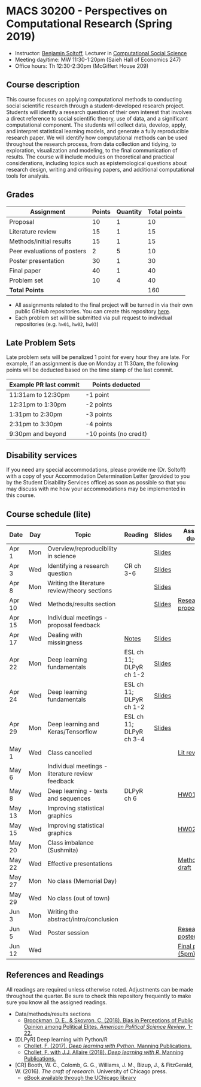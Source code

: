 # MACS 30200 - Perspectives on Computational Research (Spring 2019)

* Instructor: [Benjamin Soltoff](http://www.bensoltoff.com), Lecturer in [Computational Social Science](http://macss.uchicago.edu)
* Meeting day/time: MW 11:30-1:20pm (Saieh Hall of Economics 247)
* Office hours: Th 12:30-2:30pm (McGiffert House 209)

## Course description

This course focuses on applying computational methods to conducting social scientific research through a student-developed research project. Students will identify a research question of their own interest that involves a direct reference to social scientific theory, use of data, and a significant computational component. The students will collect data, develop, apply, and interpret statistical learning models, and generate a fully reproducible research paper. We will identify how computational methods can be used throughout the research process, from data collection and tidying, to exploration, visualization and modeling, to the final communication of results. The course will include modules on theoretical and practical considerations, including topics such as epistemological questions about research design, writing and critiquing papers, and additional computational tools for analysis.

## Grades

|     Assignment              | Points | Quantity | Total points |
|-----------------------------|--------|----------|--------------|
| Proposal                    |    10  |      1   |        10    |
| Literature review           |    15  |      1   |        15    |
| Methods/initial results     |    15  |      1   |        15    |
| Peer evaluations of posters |     2  |      5   |        10    |
| Poster presentation         |    30  |      1   |        30    |
| Final paper                 |    40  |      1   |        40    |
| Problem set                 |    10  |      4   |        40    |
| **Total Points**            |        |          |       160    |

* All assignments related to the final project will be turned in via their own public GitHub repositories. You can create this repository [here](https://classroom.github.com/a/QnC7JReS).
* Each problem set will be submitted via pull request to individual repositories (e.g. `hw01`, `hw02`, `hw03`)

## Late Problem Sets

Late problem sets will be penalized 1 point for every hour they are late. For example, if an assignment is due on Monday at 11:30am, the following points will be deducted based on the time stamp of the last commit.

| Example PR last commit | Points deducted |
| ---------------------- | --------------- |
| 11:31am to 12:30pm     | -1 point       |
| 12:31pm to 1:30pm       | -2 points       |
| 1:31pm to 2:30pm       | -3 points       |
| 2:31pm to 3:30pm       | -4 points       |
| 9:30pm and beyond      | -10 points (no credit) |

## Disability services

If you need any special accommodations, please provide me (Dr. Soltoff) with a copy of your Accommodation Determination Letter (provided to you by the Student Disability Services office) as soon as possible so that you may discuss with me how your accommodations may be implemented in this course.

## Course schedule (lite)

| Date | Day | Topic | Reading | Slides | Assignment due dates |
|--------|-----|--------------------------------------------------|-------------------------------------------------------|------------------------------------------------------------------------|---------------------------------------------------------|
| Apr 1 | Mon | Overview/reproducibility in science |  | [Slides](https://model.uchicago.edu/slides/intro-reproducibility.html) |  |
| Apr 3 | Wed | Identifying a research question | CR ch 3-6 | [Slides](https://model.uchicago.edu/slides/identify-a-question.html) |  |
| Apr 8 | Mon | Writing the literature review/theory sections |  | [Slides](https://model.uchicago.edu/slides/theory-section.html) |  |
| Apr 10 | Wed | Methods/results section |  | [Slides](https://model.uchicago.edu/slides/data-methods-results.html) | [Research proposal](assignments/project-proposal.md) |
| Apr 15 | Mon | Individual meetings - proposal feedback |  |  |  |
| Apr 17 | Wed | Dealing with missingness | [Notes](https://model.uchicago.edu/notes/imputation/) | [Slides](https://model.uchicago.edu/slides/imputation.html) |  |
| Apr 22 | Mon | Deep learning fundamentals | ESL ch 11; DLPyR ch 1-2 | [Slides](https://model.uchicago.edu/slides/what-is-deep-learning.html) |  |
| Apr 24 | Wed | Deep learning fundamentals | ESL ch 11; DLPyR ch 1-2 | [Slides](https://model.uchicago.edu/slides/what-is-deep-learning.html) |  |
| Apr 29 | Mon | Deep learning and Keras/Tensorflow | ESL ch 11; DLPyR ch 3-4 | [Slides](https://model.uchicago.edu/slides/building-blocks.html) |  |
| May 1 | Wed | Class cancelled |  |  | [Lit review draft](assignments/lit-review.md) |
| May 6 | Mon | Individual meetings - literature review feedback |  |  |  |
| May 8 | Wed | Deep learning - texts and sequences | DLPyR ch 6 |  | [HW01](assignments/hw01.md) |
| May 13 | Mon | Improving statistical graphics |  |  |  |
| May 15 | Wed | Improving statistical graphics |  |  | [HW02](assignments/hw02.md) |
| May 20 | Mon | Class imbalance (Sushmita) |  |  |  |
| May 22 | Wed | Effective presentations |  |  | [Methods/results draft](assignments/methods-results.md) |
| May 27 | Mon | No class (Memorial Day) |  |  |  |
| May 29 | Wed | No class (out of town) |  |  |  |
| Jun 3 | Mon | Writing the abstract/intro/conclusion |  |  |  |
| Jun 5 | Wed | Poster session |  |  | [Research poster](assignments/poster.md) |
| Jun 12 | Wed |  |  |  | [Final paper (5pm)](assignments/final-paper.md) |

## References and Readings ##

All readings are required unless otherwise noted. Adjustments can be made throughout the quarter. Be sure to check this repository frequently to make sure you know all the assigned readings.

* Data/methods/results sections
    * [Broockman, D. E., & Skovron, C. (2018). Bias in Perceptions of Public Opinion among Political Elites. *American Political Science Review*, 1-22.](https://www.cambridge.org/core/journals/american-political-science-review/article/bias-in-perceptions-of-public-opinion-among-political-elites/2EF080E04D3AAE6AC1C894F52642E706/share/1bd83a8a05b6ac177c51e7a19aee1c55f3ef4b97)
* [DLPyR] Deep learning with Python/R
    * [Chollet, F. (2017). *Deep learning with Python*. Manning Publications.](https://www.manning.com/books/deep-learning-with-python)
    * [Chollet, F. with J.J. Allaire (2018). *Deep learning with R*. Manning Publications.](https://www.manning.com/books/deep-learning-with-r)
* [CR] Booth, W. C., Colomb, G. G., Williams, J. M., Bizup, J., & FitzGerald, W. (2016). *The craft of research*. University of Chicago press.
    * [eBook available through the UChicago library](https://ebookcentral.proquest.com/lib/uchicago/detail.action?docID=4785166)
